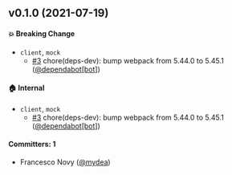 ## v0.1.0 (2021-07-19)

#### :boom: Breaking Change
* `client`, `mock`
  * [#3](https://github.com/fabscale/ember-graphql-client/pull/3) chore(deps-dev): bump webpack from 5.44.0 to 5.45.1 ([@dependabot[bot]](https://github.com/apps/dependabot))

#### :house: Internal
* `client`, `mock`
  * [#3](https://github.com/fabscale/ember-graphql-client/pull/3) chore(deps-dev): bump webpack from 5.44.0 to 5.45.1 ([@dependabot[bot]](https://github.com/apps/dependabot))

#### Committers: 1
- Francesco Novy ([@mydea](https://github.com/mydea))

